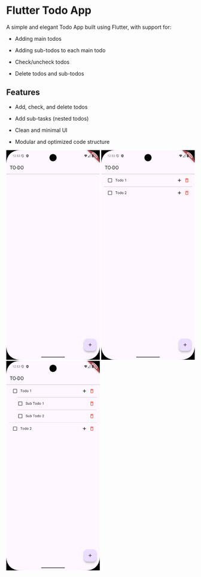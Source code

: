 # Flutter Todo App

A simple and elegant Todo App built using Flutter, with support for:

- Adding main todos

- Adding sub-todos to each main todo

- Check/uncheck todos

- Delete todos and sub-todos


## Features

- Add, check, and delete todos

- Add sub-tasks (nested todos)

- Clean and minimal UI

- Modular and optimized code structure

<img src="assets/screenshot_1.png" width="250"  alt="Main Screen"/> <img src="assets/screenshot_2.png" width="250"  alt="Main with Todos"/> <img src="assets/screenshot_3.png" width="250"  alt="SubTodos Expanded"/>
